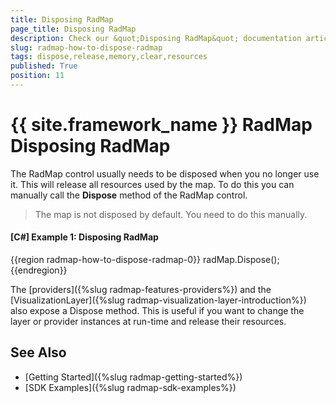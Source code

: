```yaml
---
title: Disposing RadMap
page_title: Disposing RadMap
description: Check our &quot;Disposing RadMap&quot; documentation article for the RadMap {{ site.framework_name }} control.
slug: radmap-how-to-dispose-radmap
tags: dispose,release,memory,clear,resources
published: True
position: 11
---
```


# {{ site.framework_name }} RadMap Disposing RadMap

The RadMap control usually needs to be disposed when you no longer use it. This will release all resources used by the map. To do this you can manually call the __Dispose__ method of the RadMap control.

> The map is not disposed by default. You need to do this manually.

#### __[C#] Example 1: Disposing RadMap__
{{region radmap-how-to-dispose-radmap-0}}
	radMap.Dispose();
{{endregion}}

The [providers]({%slug radmap-features-providers%}) and the [VisualizationLayer]({%slug radmap-visualization-layer-introduction%}) also expose a Dispose method. This is useful if you want to change the layer or provider instances at run-time and release their resources.

## See Also
 * [Getting Started]({%slug radmap-getting-started%})
 * [SDK Examples]({%slug radmap-sdk-examples%})